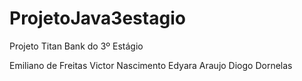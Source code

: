 # ProjetoJava3estagio
Projeto Titan Bank do 3º Estágio

Emiliano de Freitas
Victor Nascimento
Edyara Araujo
Diogo Dornelas
